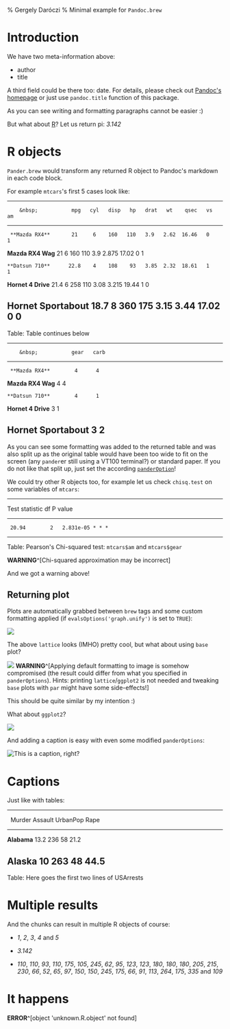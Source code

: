 % Gergely Daróczi
% Minimal example for `Pandoc.brew`

# Introduction

We have two meta-information above:

  * author
  * title

A third field could be there too: date. For details, please check out [Pandoc's homepage](http://johnmacfarlane.net/pandoc/README.html#title-block) or just use `pandoc.title` function of this package.

As you can see writing and formatting paragraphs cannot be easier :)

But what about [R](http://www.r-project.org/)? Let us return pi: _3.142_

# R objects

`Pander.brew` would transform any returned R object to Pandoc's markdown in each code block.

For example `mtcars`'s first 5 cases look like:

-----------------------------------------------------------------------------
        &nbsp;           mpg   cyl   disp   hp   drat   wt    qsec   vs   am 
----------------------- ----- ----- ------ ---- ------ ----- ------ ---- ----
     **Mazda RX4**       21     6    160   110   3.9   2.62  16.46   0    1  

   **Mazda RX4 Wag**     21     6    160   110   3.9   2.875 17.02   0    1  

    **Datsun 710**      22.8    4    108    93   3.85  2.32  18.61   1    1  

  **Hornet 4 Drive**    21.4    6    258   110   3.08  3.215 19.44   1    0  

 **Hornet Sportabout**  18.7    8    360   175   3.15  3.44  17.02   0    0  
-----------------------------------------------------------------------------

Table: Table continues below

 
-------------------------------------
        &nbsp;           gear   carb 
----------------------- ------ ------
     **Mazda RX4**        4      4   

   **Mazda RX4 Wag**      4      4   

    **Datsun 710**        4      1   

  **Hornet 4 Drive**      3      1   

 **Hornet Sportabout**    3      2   
-------------------------------------

As you can see some formatting was added to the returned table and was also split up as the original table would have been too wide to fit on the screen (any `pander`er still using a VT100 terminal?) or standard paper. If you do not like that split up, just set the according [`panderOption`](http://rapporter.github.com/pander/#pander-options)!

We could try other R objects too, for example let us check `chisq.test` on some variables of `mtcars`:

-------------------------------------
 Test statistic   df      P value    
---------------- ---- ---------------
     20.94        2   2.831e-05 * * *
-------------------------------------

Table: Pearson's Chi-squared test: `mtcars$am` and `mtcars$gear`

 **WARNING**^[Chi-squared approximation may be incorrect]

And we got a warning above!

## Returning plot

Plots are automatically grabbed between `brew` tags and some custom formatting applied (if `evalsOptions('graph.unify')` is set to `TRUE`):

![](./plots/minimal-1.png)

The above `lattice` looks (IMHO) pretty cool, but what about using `base` plot?

![](./plots/minimal-2.png) **WARNING**^[Applying default formatting to image is somehow compromised (the result could differ from what you specified in `panderOptions`). Hints: printing `lattice`/`ggplot2` is not needed and tweaking `base` plots with `par` might have some side-effects!]

This should be quite similar by my intention :)

What about `ggplot2`?

![](./plots/minimal-3.png)

And adding a caption is easy with even some modified `panderOptions`:

![This is a caption, right?](./plots/minimal-4.png)

# Captions

Just like with tables:

--------------------------------------------------
   &nbsp;      Murder   Assault   UrbanPop   Rape 
------------- -------- --------- ---------- ------
 **Alabama**    13.2      236        58      21.2 

 **Alaska**      10       263        48      44.5 
--------------------------------------------------

Table: Here goes the first two lines of USArrests

# Multiple results

And the chunks can result in multiple R objects of course:

  * _1_, _2_, _3_, _4_ and _5_

<!-- end of list -->

  * _3.142_

<!-- end of list -->

  * _110_, _110_, _93_, _110_, _175_, _105_, _245_, _62_, _95_, _123_, _123_, _180_, _180_, _180_, _205_, _215_, _230_, _66_, _52_, _65_, _97_, _150_, _150_, _245_, _175_, _66_, _91_, _113_, _264_, _175_, _335_ and _109_

<!-- end of list -->

# It happens

 **ERROR**^[object 'unknown.R.object' not found] 
